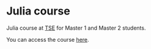 # Julia course

Julia course at [TSE](https://www.tse-fr.eu/fr) for Master 1 and Master 2 students.

You can access the course [here](https://ocourses.github.io/course-tse-julia).